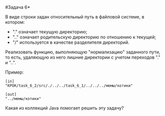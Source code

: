 

#Задача 6*

В виде строки задан относительный путь в файловой системе, в котором:

- "." означает текущую директорию;
- ".." означает родительскую директорию по отношению к текущей;
- "/" используется в качестве разделителя директорий.

Реализовать функцию, выполняющую "нормализацию" заданного пути, то есть, удаляющую из него лишние директории с учетом переходов "." и "..".

Пример:
```
[in]
"КРОК/task_6_2/src/./../../task_6_1/../../../мемы/котики"

[out]
"../мемы/котики"
```

Какая из коллекций Java помогает решить эту задачу?